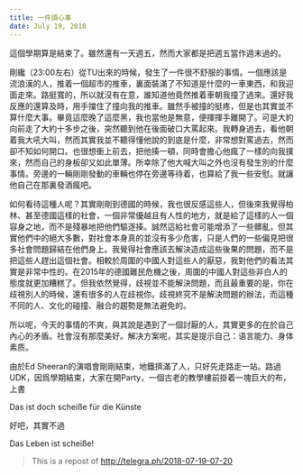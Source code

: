 ```yaml
---
title: 一件煩心事
date: July 19, 2018
---
```



這個學期算是結束了。雖然還有一天週五，然而大家都是把週五當作週末過的。

剛纔（23:00左右）從TU出來的時候，發生了一件很不舒服的事情。一個應該是流浪漢的人，推着一個超市的推車，裏面裝滿了不知道是什麼的一車東西，和我迎面走來。路挺寬的，所以就沒有在意，誰知道他竟然推着車朝我撞了過來。還好我反應的還算及時，用手擋住了撞向我的推車。雖然手被撞的挺疼，但是也其實並不算什麼大事。畢竟這麼晚了這麼黑，我也當他是無意，便揮揮手離開了。可是大約向前走了大約十多步之後，突然聽到他在後面破口大罵起來。我轉身過去，看他朝着我大吼大叫，然而其實我並不聽得懂他說的到底是什麼，非常想對罵過去，然而卻不知如何開口。也很想衝上前去，把他揍一頓，同時會擔心他瘋了一樣的向我撲來，然而自己的身板卻又如此單薄。所幸除了他大喊大叫之外也沒有發生別的什麼事情。旁邊的一輛剛剛發動的車輛也停在旁邊等待着，也算給了我一些安慰。就讓他自己在那裏發酒瘋吧。

<!--more-->

如何看待這種人呢？其實剛剛到德國的時候，我也很反感這些人，但後來我覺得柏林、甚至德國這樣的社會，一個非常優越且有人性的地方，就是給了這樣的人一個容身之地，而不是殘暴地把他們驅逐揍。誠然這給社會可能增添了一些髒亂，但其實他們中的絕大多數，對社會本身真的並沒有多少危害，只是人們的一些偏見把很多社會問題歸結在他們身上。我覺得社會應該去解決造成這些後果的問題，而不是把這些人趕出這個社會。相較於周圍的中國人對這些人的厭惡，我對他們的看法其實是非常中性的。在2015年的德國難民危機之後，周圍的中國人對這些非白人的態度就更加糟糕了。但我依然覺得，歧視並不能解決問題，而且最重要的是，你在歧視別人的時候，還有很多的人在歧視你。歧視終究不是解決問題的辦法，而這種不同的人、文化的碰撞、融合的趨勢是無法避免的。

所以呢，今天的事情的不爽，與其說是遇到了一個討厭的人，其實更多的在於自己內心的矛盾。社會沒有那麼美好。解决方案呢，其实是提示自己：语言能力、身体素质。

由於Ed Sheeran的演唱會剛剛結束，地鐵擠滿了人，只好先走路走一站。路過 UDK，因爲學期結束，大家在開Party，一個古老的教學樓前掛着一塊巨大的布，上書

Das ist doch scheiße für die Künste

好吧，其實不過

Das Leben ist scheiße!


> This is a repost of <http://telegra.ph/2018-07-19-07-20>

